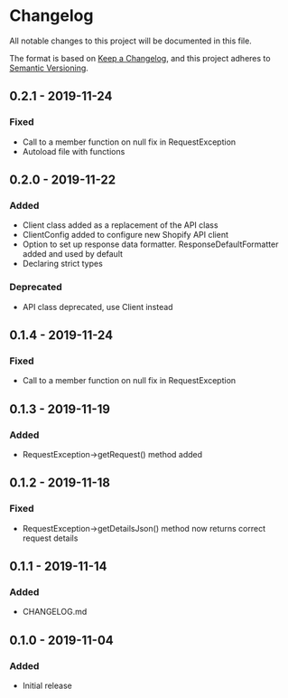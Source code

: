 # Changelog

All notable changes to this project will be documented in this file.

The format is based on [Keep a Changelog](https://keepachangelog.com/en/1.0.0/),
and this project adheres to [Semantic Versioning](https://semver.org/spec/v2.0.0.html).

## 0.2.1 - 2019-11-24
### Fixed
-   Call to a member function on null fix in RequestException
-   Autoload file with functions

## 0.2.0 - 2019-11-22
### Added
-   Client class added as a replacement of the API class 
-   ClientConfig added to configure new Shopify API client
-   Option to set up response data formatter. ResponseDefaultFormatter added and used by default
-   Declaring strict types

### Deprecated
-   API class deprecated, use Client instead

## 0.1.4 - 2019-11-24
### Fixed
-   Call to a member function on null fix in RequestException

## 0.1.3 - 2019-11-19
### Added
-   RequestException->getRequest() method added

## 0.1.2 - 2019-11-18
### Fixed
-   RequestException->getDetailsJson() method now returns correct request details

## 0.1.1 - 2019-11-14
### Added
-   CHANGELOG.md

## 0.1.0 - 2019-11-04
### Added
-   Initial release
